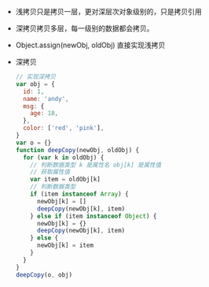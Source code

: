 - 浅拷贝只是拷贝一层，更对深层次对象级别的，只是拷贝引用

- 深拷贝拷贝多层，每一级别的数据都会拷贝。

- Object.assign(newObj, oldObj) 直接实现浅拷贝

- 深拷贝

  ```js
  // 实现深拷贝
  var obj = {
    id: 1,
    name: 'andy',
    msg: {
      age: 18,
    },
    color: ['red', 'pink'],
  }
  var o = {}
  function deepCopy(newObj, oldObj) {
    for (var k in oldObj) {
      // 判断数据类型 k 是属性名 obj[k] 是属性值
      // 获取属性值
      var item = oldObj[k]
      // 判断数据类型
      if (item instanceof Array) {
        newObj[k] = []
        deepCopy(newObj[k], item)
      } else if (item instanceof Object) {
        newObj[k] = {}
        deepCopy(newObj[k], item)
      } else {
        newObj[k] = item
      }
    }
  }
  deepCopy(o, obj)
  ```
